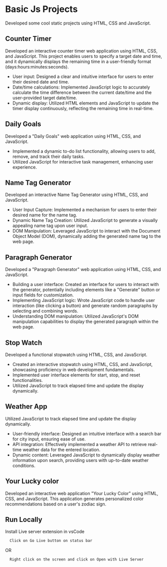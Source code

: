 
# Basic Js Projects

Developed some cool static projects using HTML, CSS and JavaScript.



## Counter Timer 
Developed an interactive counter timer web application using HTML, CSS, and JavaScript. This project enables users to specify a target date and time, and it dynamically displays the remaining time in a user-friendly format (days:hours:minutes:seconds).

- User input: Designed a clear and intuitive interface for users to enter their desired date and time.
- Date/time calculations: Implemented JavaScript logic to accurately calculate the time difference between the current date/time and the user-provided target date/time.
- Dynamic display: Utilized HTML elements and JavaScript to update the timer display continuously, reflecting the remaining time in real-time.

## Daily Goals
Developed a "Daily Goals" web application using HTML, CSS, and JavaScript.
- Implemented a dynamic to-do list functionality, allowing users to add, remove, and track their daily tasks.
- Utilized JavaScript for interactive task management, enhancing user experience.

## Name Tag Generator
Developed an interactive Name Tag Generator using HTML, CSS, and JavaScript.
- User Input Capture: Implemented a mechanism for users to enter their desired name for the name tag.
- Dynamic Name Tag Creation: Utilized JavaScript to generate a visually appealing name tag upon user input.
- DOM Manipulation: Leveraged JavaScript to interact with the Document Object Model (DOM), dynamically adding the generated name tag to the web page.

## Paragraph Generator
Developed a "Paragraph Generator" web application using HTML, CSS, and JavaScript.
- Building a user interface: Created an interface for users to interact with the generator, potentially including elements like a "Generate" button or input fields for customization.
- Implementing JavaScript logic: Wrote JavaScript code to handle user interaction (like clicking a button) and generate random paragraphs by selecting and combining words.
- Understanding DOM manipulation: Utilized JavaScript's DOM manipulation capabilities to display the generated paragraph within the web page.

## Stop Watch
Developed a functional stopwatch using HTML, CSS, and JavaScript.
- Created an interactive stopwatch using HTML, CSS, and JavaScript, showcasing proficiency in web development fundamentals.
- Implemented user interface elements for start, stop, and reset functionalities.
- Utilized JavaScript to track elapsed time and update the display dynamically.

## Weather App
Utilized JavaScript to track elapsed time and update the display dynamically.
- User-friendly interface: Designed an intuitive interface with a search bar for city input, ensuring ease of use.
- API integration: Effectively implemented a weather API to retrieve real-time weather data for the entered location.
- Dynamic content: Leveraged JavaScript to dynamically display weather information upon search, providing users with up-to-date weather conditions.

## Your Lucky color
Developed an interactive web application "Your Lucky Color" using HTML, CSS, and JavaScript. This application generates personalized color recommendations based on a user's zodiac sign.



## Run Locally

Install Live server extension in vsCode

```bash
  Click on Go Live button on status bar
```
OR 

```bash
  Right click on the screen and click on Open with Live Server
```



